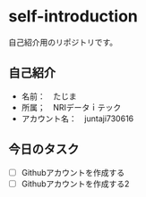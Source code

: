 # self-introduction
自己紹介用のリポジトリです。

## 自己紹介
- 名前：　たじま
- 所属；　NRIデータｉテック
- アカウント名：　juntaji730616

## 今日のタスク
- [ ] Githubアカウントを作成する
- [ ] Githubアカウントを作成する2
